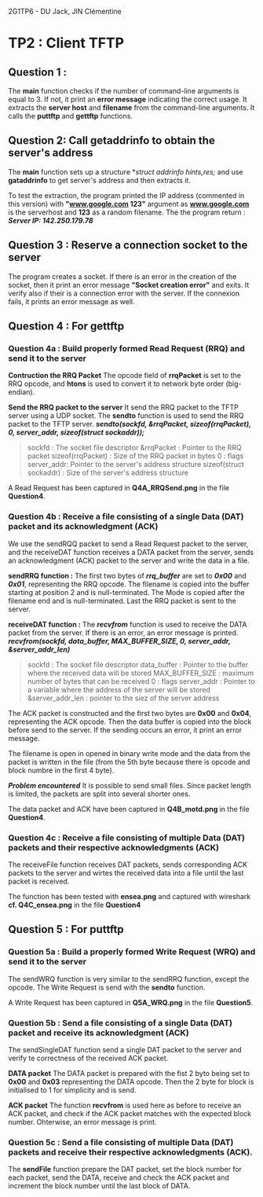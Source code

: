 2G1TP6 - DU Jack, JIN Clémentine

# TP2 : Client TFTP

 ## Question 1 :

 The **main** function checks if the number of command-line arguments is equal to 3. 
 If not, it print an **error message** indicating the correct usage. 
 It extracts the **server host** and **filename** from the command-line arguments. 
 It calls the **puttftp** and **gettftp** functions. 
 
 
 ## Question 2: Call getaddrinfo to obtain the server's address
 
 The **main** function sets up a structure **struct addrinfo hints,*res;** and use **gataddrinfo** to get server's address and then extracts it. 
 
 To test the extraction, the program printed the IP address (commented in this version) with **"www.google.com 123"** argument as **www.google.com** is the serverhost and **123** as a random filename. The the program return : ***Server IP: 142.250.179.78*** 
 

 ## Question 3 : Reserve a connection socket to the server
 
 The program creates a socket. 
 If there is an error in the creation of the socket, then it print an error message **"Socket creation error"** and exits. 
 It verify also if their is a connection error with the server. If the connexion fails, it prints an error message as well. 
 
 
 ## Question 4 : For gettftp

  ### Question 4a : Build properly formed Read Request (RRQ) and send it to the server 

  **Contruction the RRQ Packet** 
  The opcode field of **rrqPacket** is set to the RRQ opcode, and **htons** is used to convert it to network byte order (big-endian).


  **Send the RRQ packet to the server** 
  It send the RRQ packet to the TFTP server using a UDP socket. 
  The **sendto** function is used to send the RRQ packet to the TFTP server. 
  ***sendto(sockfd, &rrqPacket, sizeof(rrqPacket), 0, server_addr, sizeof(struct sockaddr));*** 
  > sockfd : The socket file descriptor
  > &rrqPacket : Pointer to the RRQ packet
  > sizeof(rrqPacket) : Size of the RRQ packet in bytes 
  > 0 : flags 
  > server_addr: Pointer to the server's address structure
  > sizeof(struct sockaddr) : Size of the server's address structure

  A Read Request has been captured in **Q4A_RRQSend.png** in the file **Question4**.

  ### Question 4b : Receive a file consisting of a single Data (DAT) packet and its acknowledgment (ACK)

  We use the sendRQQ packet to send a Read Request packet to the server, and the receiveDAT function receives a DATA packet from the server, sends an acknowledgment (ACK) packet to the server and write the data in a file. 


  **sendRRQ function :**
  The first two bytes of ***rrq_buffer*** are set to ***0x00*** and ***0x01***, representing the RRQ opcode. 
  The filename is copied into the buffer starting at position 2 and is null-terminated.
  The Mode is copied after the filename end and is null-terminated. 
  Last the RRQ packet is sent to the server. 

  **receiveDAT function :**
  The ***recvfrom*** function is used to receive the DATA packet from the server. If there is an error, an error message is printed. 
  ***recvfrom(sockfd, data_buffer, MAX_BUFFER_SIZE, 0, server_addr, &server_addr_len)***
  > sockfd : The socket file descriptor
  > data_buffer : Pointer to the buffer where the received data will be stored 
  > MAX_BUFFER_SIZE : maximum number of bytes that can be received 
  > 0 : flags 
  > server_addr : Pointer to a variable where the address of the server will be stored 
  > &server_addr_len : pointer to the siez of the server address 

  The ACK packet is constructed and the first two bytes are **0x00** and **0x04**, representing the ACK opcode. Then the data buffer is copied into the block before send to the server. If the sending occurs an error, it print an error message. 

  The filename is open in opened in binary write mode and the data from the packet is written in the file (from the 5th byte because there is opcode and block numbre in the first 4 byte). 

  ***Problem encountered***
  It is possible to send small files. Since packet length is limited, the packets are  split into several shorter ones. 

  The data packet and ACK have been captured in **Q4B_motd.png** in the file **Question4**.

  ### Question 4c : Receive a file consisting of multiple Data (DAT) packets and their respective acknowledgments (ACK)

  The receiveFile function receives DAT packets, sends corresponding ACK packets to the server and wirtes the received data into a file until the last packet is received. 
  
  The function has been tested with **ensea.png** and captured with wireshark **cf. Q4C_ensea.png** in the file **Question4**


 ## Question 5 : For puttftp

  ### Question 5a : Build a properly formed Write Request (WRQ) and send it to the server

  The sendWRQ function is very similar to the sendRRQ function, except the opcode. 
  The Write Request is send with the **sendto** function. 

  A Write Request has been captured in **Q5A_WRQ.png** in the file **Question5**.

  ### Question 5b : Send a file consisting of a single Data (DAT) packet and receive its acknowledgment (ACK)

  The sendSingleDAT function send a single DAT packet to the server and verify te correctness of the received ACK packet. 

  **DATA packet**
  The DATA packet is prepared with the fist 2 byto being set to **0x00** and **0x03** representing the DATA opcode. 
  Then the 2 byte for block is initialised to 1 for simplicity and is send. 

  **ACK packet** 
  The function **recvfrom** is used here as before to receive an ACK packet, and check if the ACK packet matches with the expected block number. Ohterwise, an error message is print. 

  ### Question 5c : Send a file consisting of multiple Data (DAT) packets and receive their respective acknowledgments (ACK).

  The **sendFile** function prepare the DAT packet, set the block number for each packet, send the DATA, receive and check the ACK packet and increment the block number until the last block of DATA. 
